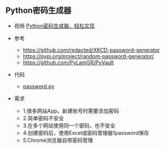 ## Python密码生成器

- 视频 [Python密码生成器，轻松实现](https://www.bilibili.com/video/BV1sf4y1e7gk/)

- 参考
    - https://github.com/redacted/XKCD-password-generator
    - https://pypi.org/project/random-password-generator/
    - https://github.com/PyLamGR/PyVault

- 代码
    - [password.py](password.py)
- 需求
    - 1.很多网站App，新建账号时需要添加密码
    - 2.简单密码不安全
    - 3.在多个网站使用同一个密码，也不安全
    - 4.创建密码后，使用Excel或密码管理器1password保存
    - 5.Chrome浏览器自带密码管理